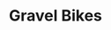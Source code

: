 ---
title: Gravel Bikes
category: ["gravel-bikes"]
permalink: /gravel-bikes/
layout: srp
pagination: 
  enabled: true
  category: carbon-bikes
---
